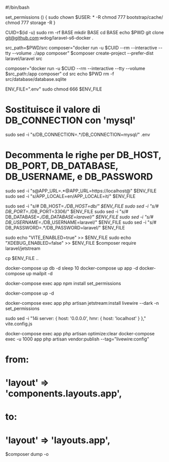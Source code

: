 #!/bin/bash

set_permissions () {
    sudo chown $USER: * -R
    chmod 777 bootstrap/cache/
    chmod 777 storage -R
}


CUID=$(id -u)
sudo rm -rf BASE
mkdir BASE
cd BASE
echo $PWD
git clone git@github.com:wdog/laravel-s6-docker .

src_path=$PWD/src
composer="docker run -u $CUID --rm --interactive --tty --volume .:/app composer"
$composer create-project --prefer-dist laravel/laravel src

composer="docker run -u $CUID --rm --interactive --tty --volume $src_path:/app composer"
cd src
echo $PWD
rm -f src/database/database.sqlite

ENV_FILE=".env"
sudo chmod 666 $ENV_FILE
# Sostituisce il valore di DB_CONNECTION con 'mysql'
sudo sed -i "s/DB_CONNECTION=.*/DB_CONNECTION=mysql/" .env

# Decommenta le righe per DB_HOST, DB_PORT, DB_DATABASE, DB_USERNAME, e DB_PASSWORD
sudo sed -i "s@APP_URL=.*@APP_URL=https://localhost@" $ENV_FILE
sudo sed -i "s/APP_LOCALE=en/APP_LOCALE=it/" $ENV_FILE

sudo sed -i "s/# DB_HOST=.*/DB_HOST=db/" $ENV_FILE
sudo sed -i "s/# DB_PORT=.*/DB_PORT=3306/" $ENV_FILE
sudo sed -i "s/# DB_DATABASE=.*/DB_DATABASE=laravel/" $ENV_FILE
sudo sed -i "s/# DB_USERNAME=.*/DB_USERNAME=laravel/" $ENV_FILE
sudo sed -i "s/# DB_PASSWORD=.*/DB_PASSWORD=laravel/" $ENV_FILE


 sudo echo "VITE_ENABLED=true" >> $ENV_FILE
sudo echo "XDEBUG_ENABLED=false" >> $ENV_FILE
$composer require laravel/jetstream


cp $ENV_FILE ..

docker-compose up db -d
sleep 10
docker-compose up app -d
docker-compose up mailpit -d

docker-compose exec app npm install
set_permissions

docker-compose up -d

docker-compose exec app php artisan jetstream:install livewire --dark -n
set_permissions

sudo sed -i "14i server: { host: '0.0.0.0', hmr: { host: 'localhost' } }," vite.config.js

docker-compose exec app php artisan optimize:clear
docker-compose exec  -u 1000 app php artisan vendor:publish --tag="livewire:config"

# from:
# 'layout' => 'components.layouts.app',
# to:
# 'layout' => 'layouts.app',

$composer dump -o
